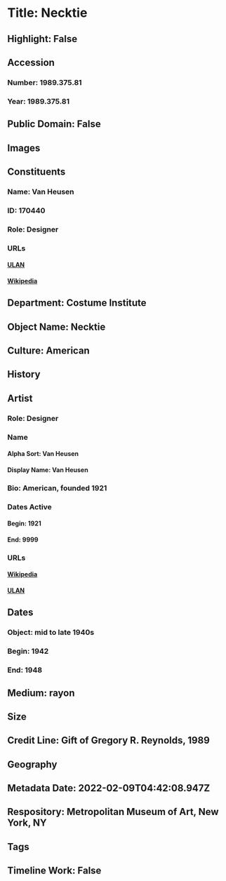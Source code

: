 # Title: Necktie
## Highlight: False
## Accession
### Number: 1989.375.81
### Year: 1989.375.81
## Public Domain: False
## Images
## Constituents
### Name: Van Heusen
### ID: 170440
### Role: Designer
### URLs
#### [ULAN](http://vocab.getty.edu/page/ulan/500524561)
#### [Wikipedia](https://www.wikidata.org/wiki/Q67551865)
## Department: Costume Institute
## Object Name: Necktie
## Culture: American
## History
## Artist
### Role: Designer
### Name
#### Alpha Sort: Van Heusen
#### Display Name: Van Heusen
### Bio: American, founded 1921
### Dates Active
#### Begin: 1921
#### End: 9999
### URLs
#### [Wikipedia](https://www.wikidata.org/wiki/Q67551865)
#### [ULAN](http://vocab.getty.edu/page/ulan/500524561)
## Dates
### Object: mid to late 1940s
### Begin: 1942
### End: 1948
## Medium: rayon
## Size
## Credit Line: Gift of Gregory R. Reynolds, 1989
## Geography
## Metadata Date: 2022-02-09T04:42:08.947Z
## Respository: Metropolitan Museum of Art, New York, NY
## Tags
## Timeline Work: False